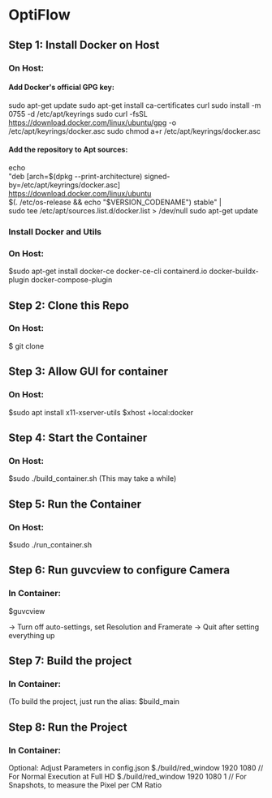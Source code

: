
# OptiFlow

## Step 1: Install Docker on Host
### On Host:
#### Add Docker's official GPG key:
sudo apt-get update
sudo apt-get install ca-certificates curl
sudo install -m 0755 -d /etc/apt/keyrings
sudo curl -fsSL https://download.docker.com/linux/ubuntu/gpg -o /etc/apt/keyrings/docker.asc
sudo chmod a+r /etc/apt/keyrings/docker.asc

#### Add the repository to Apt sources:
echo \
  "deb [arch=$(dpkg --print-architecture) signed-by=/etc/apt/keyrings/docker.asc] https://download.docker.com/linux/ubuntu \
  $(. /etc/os-release && echo "$VERSION_CODENAME") stable" | \
  sudo tee /etc/apt/sources.list.d/docker.list > /dev/null
sudo apt-get update

### Install Docker and Utils
### On Host:
$sudo apt-get install docker-ce docker-ce-cli containerd.io docker-buildx-plugin docker-compose-plugin

## Step 2: Clone this Repo
### On Host:
$ git clone 

## Step 3: Allow GUI for container
### On Host:
$sudo apt install x11-xserver-utils
$xhost +local:docker


## Step 4: Start the Container
### On Host:
$sudo ./build_container.sh
(This may take a while)

## Step 5: Run the Container
### On Host:
$sudo ./run_container.sh


## Step 6: Run guvcview to configure Camera
### In Container:
$guvcview

-> Turn off auto-settings, set Resolution and Framerate
-> Quit after setting everything up

## Step 7: Build the project
### In Container:
(To build the project, just run the alias:
$build_main

## Step 8: Run the Project
### In Container:
Optional: Adjust Parameters in config.json
$./build/red_window 1920 1080 // For Normal Execution at Full HD
$./build/red_window 1920 1080 1 // For Snapshots, to measure the Pixel per CM Ratio

